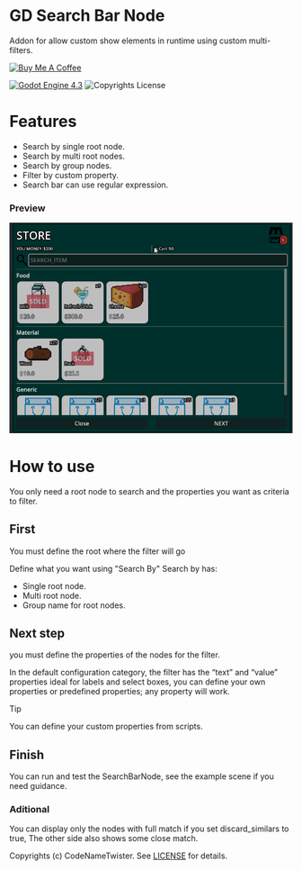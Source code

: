 # GD Search Bar Node
Addon for allow custom show elements in runtime using custom multi-filters.


<a href="https://www.buymeacoffee.com/twister" target="_blank"><img src="https://cdn.buymeacoffee.com/buttons/default-orange.png" alt="Buy Me A Coffee" height="41" width="174" border-radius="25"></a>

[![Godot Engine 4.3](https://img.shields.io/badge/Godot_Engine-4.x-blue)](https://godotengine.org/) ![Copyrights License](https://img.shields.io/badge/License-MIT-blue)

# Features
* Search by single root node.
* Search by multi root nodes.
* Search by group nodes.
* Filter by custom property.
* Search bar can use regular expression.

### Preview
![preview](images/preview.gif)

# How to use
You only need a root node to search and the properties you want as criteria to filter.

## First
You must define the root where the filter will go

Define what you want using "Search By"
Search by has:
* Single root node.
* Multi root node.
* Group name for root nodes.
  
## Next step
you must define the properties of the nodes for the filter.

In the default configuration category, the filter has the “text” and “value” properties ideal for labels and select boxes, you can define your own properties or predefined properties; any property will work.

>[!TIP]
>You can define your custom properties from scripts.

## Finish
You can run and test the SearchBarNode, see the example scene if you need guidance.

### Aditional
You can display only the nodes with full match if you set discard_similars to true, The other side also shows some close match.

Copyrights (c) CodeNameTwister. See [LICENSE](LICENSE) for details.

[godot engine]: https://godotengine.org/
